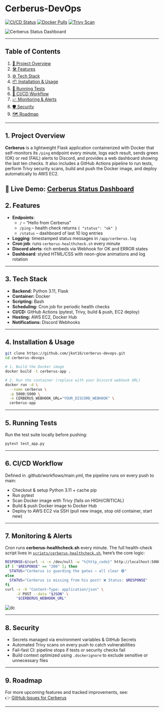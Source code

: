 # Cerberus-DevOps

[![CI/CD Status](https://img.shields.io/github/actions/workflow/status/jkot16/cerberus-devops/main.yml?branch=main)](https://github.com/jkot16/cerberus-devops/actions) [![Docker Pulls](https://img.shields.io/docker/pulls/jkot16/cerberus-app)](https://hub.docker.com/r/jkot16/cerberus-app) [![Trivy Scan](https://img.shields.io/badge/security--scan-passing-brightgreen.svg)](https://github.com/jkot16/cerberus-devops/actions)


![Cerberus Status Dashboard](https://github.com/user-attachments/assets/6970d268-7e7f-4467-9e2f-c0e0139dbec2)


---

## Table of Contents

1. [🔎 Project Overview](#1-project-overview)  
2. [🛠️ Features](#2-features)  
3. [⚙️ Tech Stack](#3-tech-stack)  
4. [📦 Installation & Usage](#4-installation--usage)  
5. [🧪 Running Tests](#5-running-tests)  
6. [🔄 CI/CD Workflow](#6-cicd-workflow)  
7. [📈 Monitoring & Alerts](#7-monitoring--alerts)  
8. [🛡️ Security](#8-security)  
9. [🗺️ Roadmap](#9-roadmap)


---

## 1. Project Overview

**Cerberus** is a lightweight Flask application containerized with Docker that self-monitors its `/ping` endpoint every minute, logs each result, sends green (OK) or red (FAIL) alerts to Discord, and provides a web dashboard showing the last ten checks. It also includes a GitHub Actions pipeline to run tests, perform Trivy security scans, build and push the Docker image, and deploy automatically to AWS EC2.

🔗 **Live Demo**: [Cerberus Status Dashboard](http://44.202.218.44/status)
---

## 2. Features

- **Endpoints**:  
  - `/` – “Hello from Cerberus”  
  - `/ping` – health check returns `{ "status": "ok" }`  
  - `/status` – dashboard of last 10 log entries  
- **Logging**: timestamped status messages in `/app/cerberus.log`  
- **Cron job**: runs `cerberus-healthcheck.sh` every minute
- **Discord alerts**: rich embeds via Webhook for OK and ERROR states  
- **Dashboard**: styled HTML/CSS with neon-glow animations and log rotation  

---

## 3. Tech Stack

- **Backend:** Python 3.11, Flask  
- **Container:** Docker 
- **Scripting:** Bash
- **Scheduling:** Cron job for periodic health checks 
- **CI/CD:** GitHub Actions (pytest, Trivy, build & push, EC2 deploy)  
- **Hosting:** AWS EC2, Docker Hub  
- **Notifications:** Discord Webhooks  

---

## 4. Installation & Usage

```bash
git clone https://github.com/jkot16/cerberus-devops.git
cd cerberus-devops

# 1. Build the Docker image
docker build -t cerberus-app .

# 2. Run the container (replace with your Discord webhook URL)
docker run -d \
  --name cerberus \
  -p 5000:5000 \
  -e CERBERUS_WEBHOOK_URL="YOUR_DISCORD_WEBHOOK" \
  cerberus-app
```

---

## 5. Running Tests
Run the test suite locally before pushing:
```python
pytest test_app.py
```

---

## 6. CI/CD Workflow
Defined in .github/workflows/main.yml, the pipeline runs on every push to main:
- Checkout & setup Python 3.11 + cache pip
- Run pytest
- Scan Docker image with Trivy (fails on HIGH/CRITICAL)
- Build & push Docker image to Docker Hub
- Deploy to AWS EC2 via SSH (pull new image, stop old container, start new)

---

## 7. Monitoring & Alerts

Cron runs **cerberus-healthcheck.sh** every minute.
The full health-check script lives in [`scripts/cerberus-healthcheck.sh`](./cerberus-healthcheck.sh),
here’s the core logic:

```bash
RESPONSE=$(curl -s -o /dev/null -w "%{http_code}" http://localhost:5000/ping)
if [ "$RESPONSE" == "200" ]; then
  STATUS="Cerberus is guarding the gates – all clear 🟢"
else
  STATUS="Cerberus is missing from his post! ❌ Status: $RESPONSE"
fi
curl -s -H "Content-Type: application/json" \
     -X POST --data "$JSON" \
     "$CERBERUS_WEBHOOK_URL"
```
![dc](https://github.com/user-attachments/assets/26f102c2-0610-40f1-9bc6-a0f739656580)


---

## 8. Security
- Secrets managed via environment variables & GitHub Secrets
- Automated Trivy scans on every push to catch vulnerabilities
- Fail-fast CI: pipeline stops if tests or security checks fail
- Build context optimized using `.dockerignore` to exclude sensitive or unnecessary files

---

## 9. Roadmap
For more upcoming features and tracked improvements, see:  
👉 [GitHub Issues for Cerberus](https://github.com/jkot16/cerberus-devops/issues)

---
